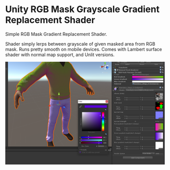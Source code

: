# Unity RGB Mask Grayscale Gradient Replacement Shader
Simple RGB Mask Gradient Replacement Shader.

Shader simply lerps between grayscale of given masked area from RGB mask.
Runs pretty smooth on mobile devices. 
Comes with Lambert surface shader with normal map support, and Unlit versions.

![alt tag](https://raw.githubusercontent.com/codexus/unity-RGBMaskGradientReplacementShader/master/preview.png)
